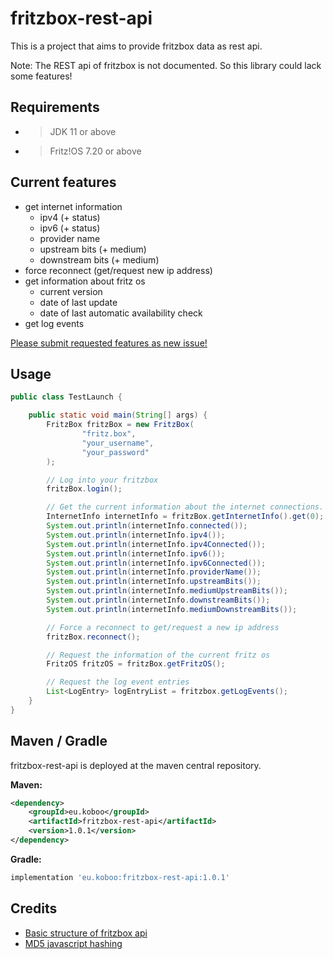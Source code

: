 # fritzbox-rest-api

This is a project that aims to provide fritzbox data as rest api.

Note: The REST api of fritzbox is not documented. So this library could lack some features!

## Requirements

* > JDK 11 or above
* > Fritz!OS 7.20 or above

## Current features

* get internet information
  * ipv4 (+ status)
  * ipv6 (+ status)
  * provider name
  * upstream bits (+ medium)
  * downstream bits (+ medium)
* force reconnect (get/request new ip address)
* get information about fritz os
  * current version
  * date of last update
  * date of last automatic availability check
* get log events

[Please submit requested features as new issue!](https://github.com/Koboo/fritzbox-rest-api/issues)

## Usage

````java
public class TestLaunch {

    public static void main(String[] args) {
        FritzBox fritzBox = new FritzBox(
                "fritz.box",
                "your_username",
                "your_password"
        );

        // Log into your fritzbox
        fritzBox.login();

        // Get the current information about the internet connections.
        InternetInfo internetInfo = fritzBox.getInternetInfo().get(0);
        System.out.println(internetInfo.connected());
        System.out.println(internetInfo.ipv4());
        System.out.println(internetInfo.ipv4Connected());
        System.out.println(internetInfo.ipv6());
        System.out.println(internetInfo.ipv6Connected());
        System.out.println(internetInfo.providerName());
        System.out.println(internetInfo.upstreamBits());
        System.out.println(internetInfo.mediumUpstreamBits());
        System.out.println(internetInfo.downstreamBits());
        System.out.println(internetInfo.mediumDownstreamBits());

        // Force a reconnect to get/request a new ip address
        fritzBox.reconnect();

        // Request the information of the current fritz os
        FritzOS fritzOS = fritzBox.getFritzOS();

        // Request the log event entries
        List<LogEntry> logEntryList = fritzbox.getLogEvents();
    }
}
````

## Maven / Gradle

fritzbox-rest-api is deployed at the maven central repository.

**Maven:**
````xml
<dependency>
    <groupId>eu.koboo</groupId>
    <artifactId>fritzbox-rest-api</artifactId>
    <version>1.0.1</version>
</dependency>
````

**Gradle:**
````groovy
implementation 'eu.koboo:fritzbox-rest-api:1.0.1'
````

## Credits

* [Basic structure of fritzbox api](https://github.com/ISchwarz23/FritzBox-API)
* [MD5 javascript hashing](https://github.com/loigu/fritzBoxClient)